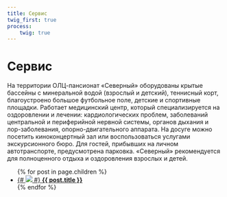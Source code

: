 ```yaml
---
title: Сервис
twig_first: true
process:
    twig: true
---
```


# Сервис

На территории ОЛЦ-пансионат «Северный» оборудованы крытые бассейны с минеральной водой (взрослый и детский), теннисный корт, благоустроено большое футбольное поле, детские и спортивные площадки. Работает медицинский центр, который специализируется на оздоровлении и лечении: кардиологических проблем, заболеваний центральной и периферийной нервной системы, органов дыхания и лор-заболевания, опорно-двигательного аппарата. На досуге можно посетить киноконцертный зал или воспользоваться услугами экскурсионного бюро. Для гостей, прибывших на личном автотранспорте, предусмотрена парковка. «Северный» рекомендуется для полноценного отдыха и оздоровления взрослых и детей.

<ul class="rooms-cats">
    {% for post in page.children %}
        <li class="children">
          <a href="{{ post.url }}">
            {# <img src="{{ post.url }}/{{ post.header.icon }}"> #}
            <strong>{{ post.title }}</strong>
          </a>
        </li>
    {% endfor %}
</ul>
